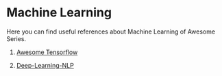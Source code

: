 # Machine Learning

Here you can find useful references about Machine Learning of Awesome Series.

1. [Awesome Tensorflow](https://github.com/jtoy/awesome-tensorflow) 

2. [Deep-Learning-NLP](https://github.com/astorfi/Deep-Learning-NLP)

   

    

    